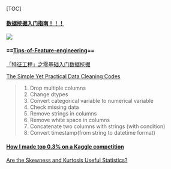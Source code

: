 [TOC]



#### [数据挖掘入门指南！！！](https://mp.weixin.qq.com/s?__biz=MzIyNjM2MzQyNg==&mid=2247490290&idx=1&sn=2c91d01e885e25232bb9fe65808ba46e&chksm=e870cbbfdf0742a943d5c0e972ff2ff7e59664f74aeb246ad422f2ae4f2bd9eb7c99bb903b8f&mpshare=1&scene=1&srcid=&sharer_sharetime=1587258394081&sharer_shareid=54d7b6bf73b347d381a7bff3f78b99d1&key=d324c761f914ac8398500473e4ce0ea27ddb73b137b8628481ffd7979c31d35f5982af34f2f8ae228794a30969111597e58e50ac6f21d9bb63780685c95336560ba39783230f7658b5db266041f8f518&ascene=1&uin=NzA3NTE3MTMz&devicetype=Windows+10&version=62080085&lang=en&exportkey=AyCrknsRchTmsghGn6%2FueS0%3D&pass_ticket=FsZ%2F%2BZdh9drALkPd4ZNDKQfPNSuBgdFQBofkB7QfHhrEkuIr4lHtmKYV2uPVd7bo)



![](https://mmbiz.qpic.cn/mmbiz_png/vI9nYe94fsG9H9sQ4u2liaG5YSH53Mxpsc07MmQlVSHoSicYTY8FwHdiaaES9tlJDKFibVLdWVd4BfM3Boic5a8icgtg/640?wx_fmt=png&tp=webp&wxfrom=5&wx_lazy=1&wx_co=1)





#### ==[Tips-of-Feature-engineering](https://github.com/Pysamlam/Tips-of-Feature-engineering)==



[「特征工程」之零基础入门数据挖掘](https://mp.weixin.qq.com/s?__biz=MzIyNjM2MzQyNg==&mid=2247489845&idx=1&sn=511ef0c0b59623809fc476f2f69d027f&chksm=e870c878df07416ea6ade0ea8b94b3cd08444d15d5d7c2029137f8a0bcd9cec24391d94ca2b1&mpshare=1&scene=1&srcid=&sharer_sharetime=1586035394691&sharer_shareid=54d7b6bf73b347d381a7bff3f78b99d1&key=e51915e870aec09fecd421c9f13df2a8ad67f2fb84f661963b3a24a68f2836c1978f941cb23b2a6507c76e61382b254dd676dbfe7b70f33387f4762de28ab2d8e4e97eea558d6d6d64665633d7344edb&ascene=1&uin=NzA3NTE3MTMz&devicetype=Windows+10&version=62070158&lang=en&exportkey=A79Mu3U2x%2FBPzVKke4V24k8%3D&pass_ticket=NplckyX8o6vUFEDBWMdNrDVgAixGk4sOGs%2BIAvg%2Fv7WoYayMzEtNdjnoK1N1IV7Y)



[The Simple Yet Practical Data Cleaning Codes](https://towardsdatascience.com/the-simple-yet-practical-data-cleaning-codes-ad27c4ce0a38)

> 1. Drop multiple columns
> 2. Change dtypes
> 3. Convert categorical variable to numerical variable
> 4. Check missing data
> 5. Remove strings in columns
> 6. Remove white space in columns
> 7. Concatenate two columns with strings (with condition)
> 8. Convert timestamp(from string to datetime format)



#### [How I made top 0.3% on a Kaggle competition](https://www.kaggle.com/lavanyashukla01/how-i-made-top-0-3-on-a-kaggle-competition)



[Are the Skewness and Kurtosis Useful Statistics?](https://www.spcforexcel.com/knowledge/basic-statistics/are-skewness-and-kurtosis-useful-statistics)




